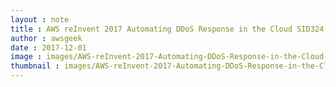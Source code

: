 ```yaml
---
layout : note
title : AWS reInvent 2017 Automating DDoS Response in the Cloud SID324
author : awsgeek
date : 2017-12-01
image : images/AWS-reInvent-2017-Automating-DDoS-Response-in-the-Cloud-SID324_en.jpg
thumbnail : images/AWS-reInvent-2017-Automating-DDoS-Response-in-the-Cloud-SID324-thumbnail_en.jpg
---
```


